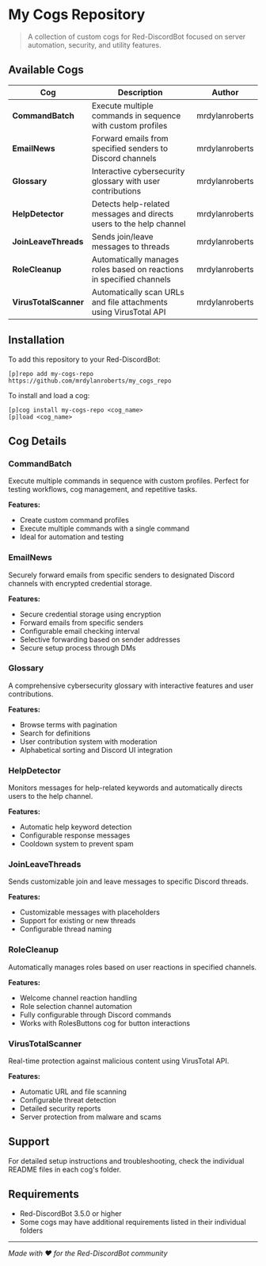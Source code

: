 # My Cogs Repository

> A collection of custom cogs for Red-DiscordBot focused on server automation, security, and utility features.

## Available Cogs

| Cog | Description | Author |
|-----|-------------|--------|
| **CommandBatch** | Execute multiple commands in sequence with custom profiles | mrdylanroberts |
| **EmailNews** | Forward emails from specified senders to Discord channels | mrdylanroberts |
| **Glossary** | Interactive cybersecurity glossary with user contributions | mrdylanroberts |
| **HelpDetector** | Detects help-related messages and directs users to the help channel | mrdylanroberts |
| **JoinLeaveThreads** | Sends join/leave messages to threads | mrdylanroberts |
| **RoleCleanup** | Automatically manages roles based on reactions in specified channels | mrdylanroberts |
| **VirusTotalScanner** | Automatically scan URLs and file attachments using VirusTotal API | mrdylanroberts |

## Installation

To add this repository to your Red-DiscordBot:

```
[p]repo add my-cogs-repo https://github.com/mrdylanroberts/my_cogs_repo
```

To install and load a cog:

```
[p]cog install my-cogs-repo <cog_name>
[p]load <cog_name>
```

## Cog Details

### CommandBatch
Execute multiple commands in sequence with custom profiles. Perfect for testing workflows, cog management, and repetitive tasks.

**Features:**
- Create custom command profiles
- Execute multiple commands with a single command
- Ideal for automation and testing

### EmailNews
Securely forward emails from specific senders to designated Discord channels with encrypted credential storage.

**Features:**
- Secure credential storage using encryption
- Forward emails from specific senders
- Configurable email checking interval
- Selective forwarding based on sender addresses
- Secure setup process through DMs

### Glossary
A comprehensive cybersecurity glossary with interactive features and user contributions.

**Features:**
- Browse terms with pagination
- Search for definitions
- User contribution system with moderation
- Alphabetical sorting and Discord UI integration

### HelpDetector
Monitors messages for help-related keywords and automatically directs users to the help channel.

**Features:**
- Automatic help keyword detection
- Configurable response messages
- Cooldown system to prevent spam

### JoinLeaveThreads
Sends customizable join and leave messages to specific Discord threads.

**Features:**
- Customizable messages with placeholders
- Support for existing or new threads
- Configurable thread naming

### RoleCleanup
Automatically manages roles based on user reactions in specified channels.

**Features:**
- Welcome channel reaction handling
- Role selection channel automation
- Fully configurable through Discord commands
- Works with RolesButtons cog for button interactions

### VirusTotalScanner
Real-time protection against malicious content using VirusTotal API.

**Features:**
- Automatic URL and file scanning
- Configurable threat detection
- Detailed security reports
- Server protection from malware and scams

## Support

For detailed setup instructions and troubleshooting, check the individual README files in each cog's folder.

## Requirements

- Red-DiscordBot 3.5.0 or higher
- Some cogs may have additional requirements listed in their individual folders

---

*Made with ❤️ for the Red-DiscordBot community*